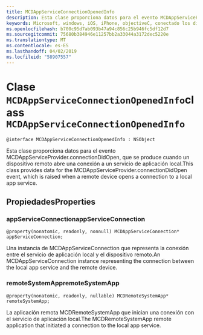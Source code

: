 ```yaml
---
title: MCDAppServiceConnectionOpenedInfo
description: Esta clase proporciona datos para el evento MCDAppServiceProvider.connectionDidOpen, que se produce cuando un dispositivo remoto abre una conexión a un servicio de aplicación local.
keywords: Microsoft, windows, iOS, iPhone, objectiveC, conectado los dispositivos, proyecto Roma
ms.openlocfilehash: b700c95d7ab093b47a94c856c25b946fc5df12d7
ms.sourcegitcommit: 75680b384946e11257bb2a33044a3172dec5220e
ms.translationtype: MT
ms.contentlocale: es-ES
ms.lasthandoff: 04/02/2019
ms.locfileid: "58907557"
---
```

# <a name="class-mcdappserviceconnectionopenedinfo"></a><span data-ttu-id="85159-104">Clase `MCDAppServiceConnectionOpenedInfo`</span><span class="sxs-lookup"><span data-stu-id="85159-104">class `MCDAppServiceConnectionOpenedInfo`</span></span> 

```
@interface MCDAppServiceConnectionOpenedInfo : NSObject
```  

<span data-ttu-id="85159-105">Esta clase proporciona datos para el evento MCDAppServiceProvider.connectionDidOpen, que se produce cuando un dispositivo remoto abre una conexión a un servicio de aplicación local.</span><span class="sxs-lookup"><span data-stu-id="85159-105">This class provides data for the MCDAppServiceProvider.connectionDidOpen event, which is raised when a remote device opens a connection to a local app service.</span></span>

## <a name="properties"></a><span data-ttu-id="85159-106">Propiedades</span><span class="sxs-lookup"><span data-stu-id="85159-106">Properties</span></span>

### <a name="appserviceconnection"></a><span data-ttu-id="85159-107">appServiceConnection</span><span class="sxs-lookup"><span data-stu-id="85159-107">appServiceConnection</span></span>
`@property(nonatomic, readonly, nonnull) MCDAppServiceConnection* appServiceConnection;`

<span data-ttu-id="85159-108">Una instancia de MCDAppServiceConnection que representa la conexión entre el servicio de aplicación local y el dispositivo remoto.</span><span class="sxs-lookup"><span data-stu-id="85159-108">An MCDAppServiceConnection instance representing the connection between the local app service and the remote device.</span></span>

### <a name="remotesystemapp"></a><span data-ttu-id="85159-109">remoteSystemApp</span><span class="sxs-lookup"><span data-stu-id="85159-109">remoteSystemApp</span></span>
`@property(nonatomic, readonly, nullable) MCDRemoteSystemApp* remoteSystemApp;`

<span data-ttu-id="85159-110">La aplicación remota MCDRemoteSystemApp que inician una conexión con el servicio de aplicación local.</span><span class="sxs-lookup"><span data-stu-id="85159-110">The MCDRemoteSystemApp remote application that initiated a connection to the local app service.</span></span>